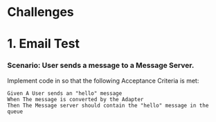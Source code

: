# Challenges

# 1. Email Test

### Scenario: User sends a message to a Message Server.

Implement code in so that the following Acceptance Criteria is met:

```gherkin
Given A User sends an "hello" message
When The message is converted by the Adapter
Then The Message server should contain the "hello" message in the queue
```
